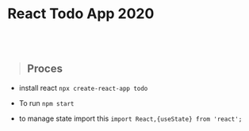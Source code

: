 # React Todo App 2020
<br><br>



>## Proces
+ install react `npx create-react-app todo`
+ To run `npm start`



+ to manage state import this `import React,{useState} from 'react';`
